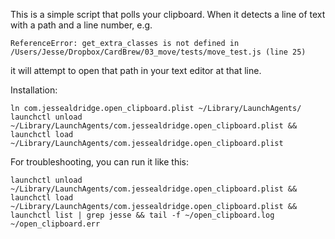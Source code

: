 This is a simple script that polls your clipboard.
When it detects a line of text with a path and a line number, e.g.

    ReferenceError: get_extra_classes is not defined in /Users/Jesse/Dropbox/CardBrew/03_move/tests/move_test.js (line 25)

it will attempt to open that path in your text editor at that line.

Installation:

    ln com.jessealdridge.open_clipboard.plist ~/Library/LaunchAgents/
    launchctl unload ~/Library/LaunchAgents/com.jessealdridge.open_clipboard.plist && launchctl load ~/Library/LaunchAgents/com.jessealdridge.open_clipboard.plist

For troubleshooting, you can run it like this:

    launchctl unload ~/Library/LaunchAgents/com.jessealdridge.open_clipboard.plist && launchctl load ~/Library/LaunchAgents/com.jessealdridge.open_clipboard.plist && launchctl list | grep jesse && tail -f ~/open_clipboard.log ~/open_clipboard.err

